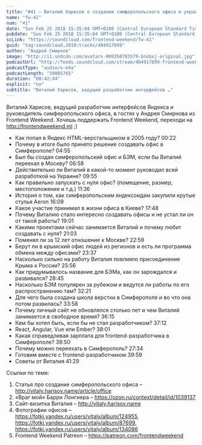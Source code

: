 ```yaml
---
title: "#41 – Виталий Харисов о создании симферопольского офиса и украинской разработке Яндекса"
name: "fw-41"
num: "41"
date: "Sun Feb 25 2018 15:35:04 GMT+0100 (Central European Standard Time)"
pubdate: "Sun Feb 25 2018 15:35:04 GMT+0100 (Central European Standard Time)"
scLink: "https://soundcloud.com/frontend-weekend/fw-41"
guid: "tag:soundcloud,2010:tracks/404917899"
author: "Андрей Смирнов"
image: "http://i1.sndcdn.com/avatars-000358703579-bnobxj-original.jpg"
podcastUrl: "http://feeds.soundcloud.com/stream/404917899-frontend-weekend-fw-41.m4a"
podcastType: "audio/x-m4a"
podcastLength: "39005765"
duration: "00:42:44"
explicit: "no"
subtitle: "Виталий Харисов, ведущий разработчик интерфейсов …"
---
```

Виталий Харисов, ведущий разработчик интерфейсов Яндекса и руководитель симферопольского офиса, в гостях у Андрея Смирнова из Frontend Weekend. Хочешь поддержать Frontend Weekend, переходи на http://frontendweekend.ml ;) 

- Как попал в Яндекс HTML-верстальщиком в 2005 году? 00:22
- Почему в итоге было принято решение создавать офис в Симферополе? 04:55
- Был бы создан симферопольский офис и БЭМ, если бы Виталий переехал в Москву? 06:58
- Действительно ли Виталий в какой-то момент руководил всей разработкой на Украине? 09:55
- Как правильно запускать с нуля офис? (помещение, размер, местоположение и т.д.) 11:36
- История о том, как симферопольским яндексоидам закупили крутые стулья Aeron 16:09
- Какое участие принимал в жизни офиса в Киеве? 17:48
- Почему Виталию стало интересно создавать офисы и не устал ли он от такой работы? 19:01
- Какими проектами сейчас занимается Виталий и почему любит создавать с нуля? 21:03
- Поменял ли за 12 лет отношение к Москве? 22:59
- Берут ли в крымский офис людей из регионов и есть ли программа обмена между офисами? 23:37
- Насколько сильно на работу Виталия повлияло присоединение Крыма к России? 25:56
- Как придумывалось название для БЭМа, как он зарождался и развивался? 28:45
- Насколько БЭМ популярен за рубежом и ведутся ли работы по его распространению там? 32:21
- Для чего была создана школа верстки в Симферополе и во что она потом развилась? 33:58
- Почему личный сайт не обновлялся столько лет и чем Виталий занимается в свободное время? 36:15
- Кем бы хотел быть, если бы не стал разработчиком? 37:12
- React, Angular, Vue или Ember? 38:01
- Какая справедливая зарплата для frontend-разработчика в Симферополе? 38:50
- Почему можно переехать в Симферополь? 27:34
- Готовим вместе с frontend-разработчиком 39:59
- Советы от Виталия 41:29

Ссылки по теме:
1) Статья про создание симферопольского офиса – http://vitaly.harisov.name/article/office
2) «Враг мой» Барри Лонгиера – https://ozon.ru/context/detail/id/1039137
3) Сайт-визитка Виталия – http://vitaly.harisov.name
4) Фотографии офисов – https://fotki.yandex.ru/users/vitaly/album/124955, https://fotki.yandex.ru/users/vitaly/album/87699, https://fotki.yandex.ru/users/vitaly/album/134086
5) Frontend Weekend Patreon – https://patreon.com/frontendweekend